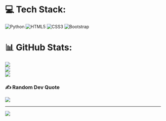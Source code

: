 # 💻 Tech Stack:
![Python](https://img.shields.io/badge/python-3670A0?style=for-the-badge&logo=python&logoColor=ffdd54) ![HTML5](https://img.shields.io/badge/html5-%23E34F26.svg?style=for-the-badge&logo=html5&logoColor=white) ![CSS3](https://img.shields.io/badge/css3-%231572B6.svg?style=for-the-badge&logo=css3&logoColor=white) ![Bootstrap](https://img.shields.io/badge/bootstrap-%23563D7C.svg?style=for-the-badge&logo=bootstrap&logoColor=white)
# 📊 GitHub Stats:
![](https://github-readme-stats.vercel.app/api?username=yashukun&theme=dark&hide_border=false&include_all_commits=false&count_private=false)<br/>
![](https://github-readme-streak-stats.herokuapp.com/?user=yashukun&theme=dark&hide_border=false)<br/>
![](https://github-readme-stats.vercel.app/api/top-langs/?username=yashukun&theme=dark&hide_border=false&include_all_commits=false&count_private=false&layout=compact)

### ✍️ Random Dev Quote
![](https://quotes-github-readme.vercel.app/api?type=horizontal&theme=radical)

---
[![](https://visitcount.itsvg.in/api?id=yashukun&icon=0&color=0)](https://visitcount.itsvg.in)

<!-- Proudly created with GPRM ( https://gprm.itsvg.in/ ) -->
